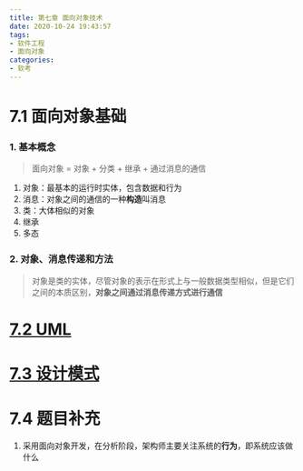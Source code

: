 ```yaml
---
title: 第七章 面向对象技术
date: 2020-10-24 19:43:57
tags:
- 软件工程
- 面向对象
categories:
- 软考
---
```


# 7.1 面向对象基础

### 1. 基本概念

> 面向对象 = 对象 + 分类 + 继承 + 通过消息的通信

1. 对象：最基本的运行时实体，包含数据和行为
2. 消息：对象之间的通信的一种**构造**叫消息
3. 类：大体相似的对象
4. 继承
5. 多态

### 2. 对象、消息传递和方法

> 对象是类的实体，尽管对象的表示在形式上与一般数据类型相似，但是它们之间的本质区别，**对象之间通过消息传递方式进行通信**

# [7.2 UML](https://sinan106.github.io/2020/10/24/UML/)

# [7.3 设计模式](https://sinan106.github.io/2020/10/24/%E8%AE%BE%E8%AE%A1%E6%A8%A1%E5%BC%8F/)

# 7.4 题目补充

1. 采用面向对象开发，在分析阶段，架构师主要关注系统的**行为**，即系统应该做什么